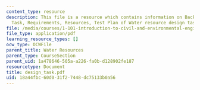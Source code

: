 ```yaml
---
content_type: resource
description: This file is a resource which contains information on Background, Design
  Task, Requirements, Resources, Test Plan of Water resource design task.
file: /media/courses/1-101-introduction-to-civil-and-environmental-engineering-design-i-fall-2006/18a44fbc60d031f27448dc75133b0a56_design_task.pdf
file_type: application/pdf
learning_resource_types: []
ocw_type: OCWFile
parent_title: Water Resources
parent_type: CourseSection
parent_uid: 1a478646-505a-a226-fa0b-d128902fe187
resourcetype: Document
title: design_task.pdf
uid: 18a44fbc-60d0-31f2-7448-dc75133b0a56
---
```

